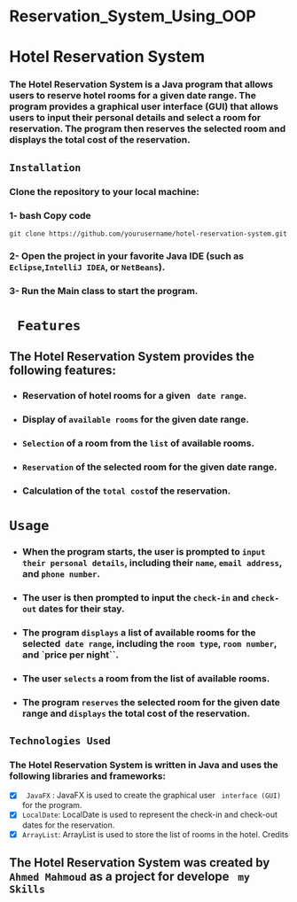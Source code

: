# Reservation_System_Using_OOP

# Hotel Reservation System
### The Hotel Reservation System is a Java program that allows users to reserve hotel rooms for a given date range. The program provides a graphical user interface (GUI) that allows users to input their personal details and select a room for reservation. The program then reserves the selected room and displays the total cost of the reservation.

## ` Installation `

### Clone the repository to your local machine:
### 1- bash Copy code
 `git clone https://github.com/yourusername/hotel-reservation-system.git`



### 2- Open the project in your favorite Java IDE (such as `Eclipse`,`IntelliJ IDEA`, or `NetBeans`).

### 3- Run the Main class to start the program.
# ` Features`
 ## The Hotel Reservation System provides the following features:

- ### Reservation of hotel rooms for a given ` date range`.
- ### Display of `available rooms` for the given date range.
- ### `Selection` of a room from the `list` of available rooms.
- ### `Reservation` of the selected room for the given date range.
- ### Calculation of the `total cost`of the reservation.
# `Usage`
- ### When the program starts, the user is prompted to `input their personal details`, including their `name`, ` email address `, and `phone number`.

- ### The user is then prompted to input the `check-in` and `check-out` dates for their stay.

- ### The program `displays` a list of available rooms for the selected` date range`, including the `room type`, `room number`, and `price per night``.

- ### The user `selects` a room from the list of available rooms.

- ### The program `reserves` the selected room for the given date range and `displays` the total cost of the reservation.

 ## `Technologies Used`
### The Hotel Reservation System is written in Java and uses the following libraries and frameworks:

 - [x] ` JavaFX` : JavaFX is used to create the graphical user  ` interface (GUI)` for the program.
- [x] `LocalDate`: LocalDate is used to represent the check-in and check-out dates for the reservation.
- [x] `ArrayList`: ArrayList is used to store the list of rooms in the hotel.
Credits
## The Hotel Reservation System was created by  `Ahmed Mahmoud`  as a project for develope ` my Skills`
